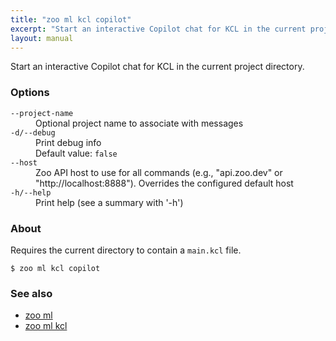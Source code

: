 ```yaml
---
title: "zoo ml kcl copilot"
excerpt: "Start an interactive Copilot chat for KCL in the current project directory."
layout: manual
---
```


Start an interactive Copilot chat for KCL in the current project directory.

### Options

<dl class="flags">
   <dt><code>--project-name</code></dt>
   <dd>Optional project name to associate with messages</dd>

   <dt><code>-d/--debug</code></dt>
   <dd>Print debug info<br/>Default value: <code>false</code></dd>

   <dt><code>--host</code></dt>
   <dd>Zoo API host to use for all commands (e.g., "api.zoo.dev" or "http://localhost:8888"). Overrides the configured default host</dd>

   <dt><code>-h/--help</code></dt>
   <dd>Print help (see a summary with '-h')</dd>
</dl>


### About

Requires the current directory to contain a `main.kcl` file.

```
$ zoo ml kcl copilot
```

### See also

* [zoo ml](./zoo_ml)
* [zoo ml kcl](./zoo_ml_kcl)